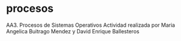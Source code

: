 # procesos
AA3. Procesos de Sistemas Operativos
Actividad realizada por Maria Angelica Buitrago Mendez y David Enrique Ballesteros
